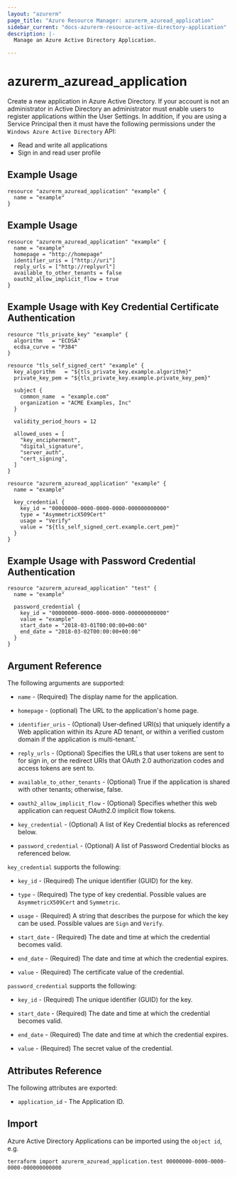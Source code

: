 ```yaml
---
layout: "azurerm"
page_title: "Azure Resource Manager: azurerm_azuread_application"
sidebar_current: "docs-azurerm-resource-active-directory-application"
description: |-
  Manage an Azure Active Directory Application.

---
```


# azurerm_azuread_application

Create a new application in Azure Active Directory. If your account is not an administrator in Active Directory an administrator must enable users to register applications within the User Settings. In addition, if you are using a Service Principal then it must have the following permissions under the `Windows Azure Active Directory` API:

* Read and write all applications
* Sign in and read user profile

## Example Usage

```hcl
resource "azurerm_azuread_application" "example" {
  name = "example"
}
```

## Example Usage

```hcl
resource "azurerm_azuread_application" "example" {
  name = "example"
  homepage = "http://homepage"
  identifier_uris = ["http://uri"]
  reply_urls = ["http://replyurl"]
  available_to_other_tenants = false
  oauth2_allow_implicit_flow = true
}
```

## Example Usage with Key Credential Certificate Authentication

```hcl
resource "tls_private_key" "example" {
  algorithm   = "ECDSA"
  ecdsa_curve = "P384"
}

resource "tls_self_signed_cert" "example" {
  key_algorithm   = "${tls_private_key.example.algorithm}"
  private_key_pem = "${tls_private_key.example.private_key_pem}"

  subject {
    common_name  = "example.com"
    organization = "ACME Examples, Inc"
  }

  validity_period_hours = 12

  allowed_uses = [
    "key_encipherment",
    "digital_signature",
    "server_auth",
    "cert_signing",
  ]
}

resource "azurerm_azuread_application" "example" {
  name = "example"

  key_credential {
    key_id = "00000000-0000-0000-0000-000000000000"
    type = "AsymmetricX509Cert"
    usage = "Verify"
    value = "${tls_self_signed_cert.example.cert_pem}"
  }
}
```

## Example Usage with Password Credential Authentication

```hcl
resource "azurerm_azuread_application" "test" {
  name = "example"

  password_credential {
    key_id = "00000000-0000-0000-0000-000000000000"
    value = "example"
    start_date = "2018-03-01T00:00:00+00:00"
    end_date = "2018-03-02T00:00:00+00:00"
  }
}
```

## Argument Reference

The following arguments are supported:

* `name` - (Required) The display name for the application.

* `homepage` - (optional) The URL to the application's home page.

* `identifier_uris` - (Optional) User-defined URI(s) that uniquely identify a Web application within its Azure AD tenant, or within a verified custom domain if the application is multi-tenant.`

* `reply_urls` - (Optional) Specifies the URLs that user tokens are sent to for sign in, or the redirect URIs that OAuth 2.0 authorization codes and access tokens are sent to.

* `available_to_other_tenants` - (Optional) True if the application is shared with other tenants; otherwise, false.

* `oauth2_allow_implicit_flow` - (Optional) Specifies whether this web application can request OAuth2.0 implicit flow tokens.

* `key_credential` - (Optional) A list of Key Credential blocks as referenced below.

* `password_credential` - (Optional) A list of Password Credential blocks as referenced below.

`key_credential` supports the following:

* `key_id` - (Required) The unique identifier (GUID) for the key.

* `type` - (Required) The type of key credential. Possible values are `AsymmetricX509Cert` and `Symmetric`.

* `usage` - (Required) A string that describes the purpose for which the key can be used. Possible values are `Sign` and `Verify`.

* `start_date` - (Required) The date and time at which the credential becomes valid.

* `end_date` - (Required) The date and time at which the credential expires.

* `value` - (Required) The certificate value of the credential.

`password_credential` supports the following:

* `key_id` - (Required) The unique identifier (GUID) for the key.

* `start_date` - (Required) The date and time at which the credential becomes valid.

* `end_date` - (Required) The date and time at which the credential expires.

* `value` - (Required) The secret value of the credential.

## Attributes Reference

The following attributes are exported:

* `application_id` - The Application ID.

## Import

Azure Active Directory Applications can be imported using the `object id`, e.g.

```shell
terraform import azurerm_azuread_application.test 00000000-0000-0000-0000-000000000000
```
